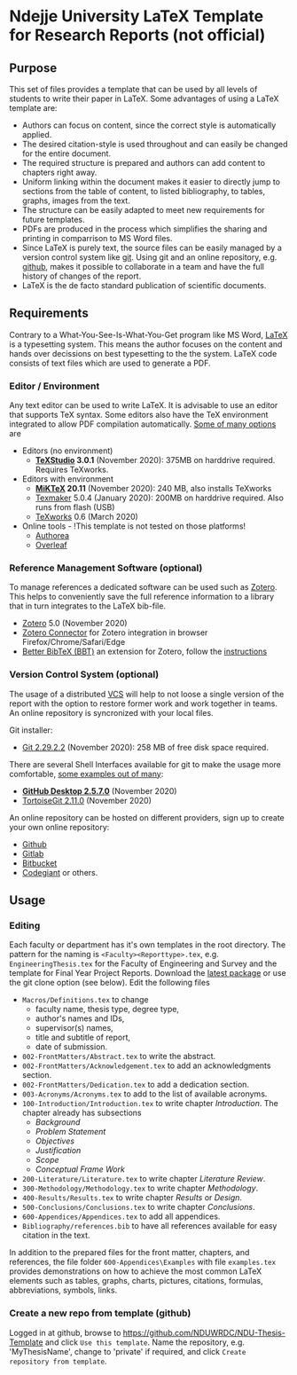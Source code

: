 # Ndejje University LaTeX Template for Research Reports (not official)

## Purpose
This set of files provides a template that can be used by all levels of students to write their paper in LaTeX. 
Some advantages of using a LaTeX template are:
* Authors can focus on content, since the correct style is automatically applied.
* The desired citation-style is used throughout and can easily be changed for the entire document.
* The required structure is prepared and authors can add content to chapters right away.
* Uniform linking within the document makes it easier to directly jump to sections from the table of content, to listed bibliography, to tables, graphs, images from the text.
* The structure can be easily adapted to meet new requirements for future templates.
* PDFs are produced in the process which simplifies the sharing and printing in comparrison to MS Word files.
* Since LaTeX is purely text, the source files can be easily managed by a version control system like [git](https://git-scm.com/). Using git and an online repository, e.g. [github](https://github.com), makes it possible to collaborate in a team and have the full history of changes of the report. 
* LaTeX is the de facto standard publication of scientific documents.

## Requirements
Contrary to a What-You-See-Is-What-You-Get program like MS Word, [LaTeX](https://www.latex-project.org/) is a typesetting system. This means the author focuses on the content and hands over decissions on best typesetting to the the system. LaTeX code consists of text files which are used to generate a PDF.
### Editor / Environment
Any text editor can be used to write LaTeX. It is advisable to use an editor that supports TeX syntax. Some editors also have the TeX environment integrated to allow PDF compilation automatically. [Some of many options](https://alternativeto.net/software/texmakerx/) are
- Editors (no environment)
  - __[TeXStudio](https://texstudio.org/) 3.0.1__ (November 2020): 375MB on harddrive required. Requires TeXworks.
- Editors with environment
  - __[MiKTeX](https://miktex.org/) 20.11__ (November 2020): 240 MB, also installs TeXworks
  - [Texmaker](https://www.xm1math.net/texmaker/) 5.0.4 (January 2020): 200MB on harddrive required. Also runs from flash (USB)
  - [TeXworks](https://www.tug.org/texworks/) 0.6 (March 2020)
- Online tools - !This template is not tested on those platforms!
  - [Authorea](https://www.authorea.com/)
  - [Overleaf](https://www.overleaf.com/)

### Reference Management Software (optional)
To manage references a dedicated software can be used such as [Zotero](https://www.zotero.org/). This helps to conveniently save the full reference information to a library that in turn integrates to the LaTeX bib-file.
- [Zotero](https://www.zotero.org/download/) 5.0 (November 2020)
- [Zotero Connector](https://www.zotero.org/download/) for Zotero integration in browser Firefox/Chrome/Safari/Edge
- [Better BibTeX (BBT)](https://retorque.re/zotero-better-bibtex/) an extension for Zotero, follow the [instructions](https://retorque.re/zotero-better-bibtex/installation/)

### Version Control System (optional)
The usage of a distributed [VCS](https://en.wikipedia.org/wiki/Distributed_version_control) will help to not loose a single version of the report with the option to restore former work and work together in teams. An online repository is syncronized with your local files.

Git installer:
* [Git 2.29.2.2](https://git-scm.com/downloads) (November 2020): 258 MB of free disk space required.

There are several Shell Interfaces available for git to make the usage more comfortable, [some examples out of many](https://git-scm.com/download/gui/windows):
* __[GitHub Desktop 2.5.7.0](https://desktop.github.com/)__ (November 2020)
* [TortoiseGit 2.11.0](https://tortoisegit.org/) (November 2020)

An online repository can be hosted on different providers, sign up to create your own online repository: 
* [Github](https://github.com/)
* [Gitlab](https://about.gitlab.com/)
* [Bitbucket](https://bitbucket.org/product) 
* [Codegiant](https://codegiant.io/home) or others.

## Usage
### Editing
Each faculty or department has it's own templates in the root directory. The pattern for the naming is `<Faculty><Reporttype>.tex`, e.g. `EngineeringThesis.tex` for the Faculty of Engineering and Survey and the template for Final Year Project Reports.
Download the [latest package](https://github.com/orgs/NDUWRDC/packages?repo_name=NDU-Thesis-Template) or use the git clone option (see below).
Edit the following files
* `Macros/Definitions.tex` to change 
  * faculty name, thesis type, degree type,
  * author's names and IDs,
  * supervisor(s) names,
  * title and subtitle of report,
  * date of submission.
* `002-FrontMatters/Abstract.tex` to write the abstract.
* `002-FrontMatters/Acknowledgement.tex` to add an acknowledgments section.
* `002-FrontMatters/Dedication.tex` to add a dedication section.
* `003-Acronyms/Acronyms.tex` to add to the list of available acronyms.
* `100-Introduction/Introduction.tex` to write chapter *Introduction*. The chapter already has subsections
  * *Background*
  * *Problem Statement*
  * *Objectives*
  * *Justification*
  * *Scope*
  * *Conceptual Frame Work*
* `200-Literature/Literature.tex` to write chapter *Literature Review*.
* `300-Methodology/Methodology.tex` to write chapter *Methodology*.
* `400-Results/Results.tex` to write chapter *Results* or *Design*.
* `500-Conclusions/Conclusions.tex` to write chapter *Conclusions*.
* `600-Appendices/Appendices.tex` to add all appendices.
* `Bibliography/references.bib` to have all references available for easy citation in the text.

In addition to the prepared files for the front matter, chapters, and references, the file folder `600-Appendices\Examples` with file `examples.tex` provides demonstrations on how to achieve the most common LaTeX elements such as tables, graphs, charts, pictures, citations, formulas, abbreviations, symbols, links.

### Create a new repo from template (github)
Logged in at github, browse to https://github.com/NDUWRDC/NDU-Thesis-Template and click `Use this template`.
Name the repository, e.g. 'MyThesisName', change to 'private' if required, and click `Create repository from template`.

